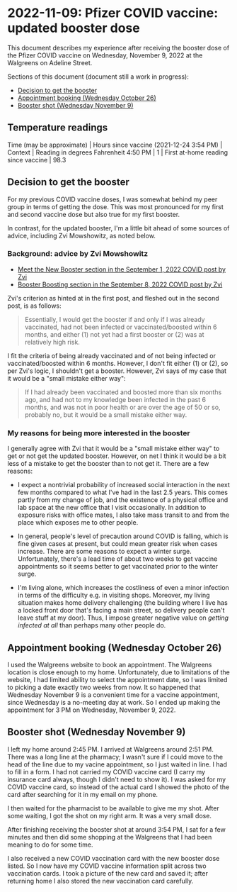 # 2022-11-09: Pfizer COVID vaccine: updated booster dose

This document describes my experience after receiving the booster dose
of the Pfizer COVID vaccine on Wednesday, November 9, 2022 at the
Walgreens on Adeline Street.

Sections of this document (document still a work in progress):

* [Decision to get the booster](#decision-to-get-the-booster)
* [Appointment booking (Wednesday October 26)](#appointment-booking-wednesday-october-26)
* [Booster shot (Wednesday November 9)](#booster-shot-wednesday-november-9)

## Temperature readings

Time (may be approximate) | Hours since vaccine (2021-12-24 3:54 PM) | Context | Reading in degrees Fahrenheit
4:50 PM | 1 | First at-home reading since vaccine | 98.3

## Decision to get the booster

For my previous COVID vaccine doses, I was somewhat behind my peer
group in terms of getting the dose. This was most pronounced for my
first and second vaccine dose but also true for my first booster.

In contrast, for the updated booster, I'm a little bit ahead of some
sources of advice, including Zvi Mowshowitz, as noted below.

### Background: advice by Zvi Mowshowitz

* [Meet the New Booster section in the September 1, 2022 COVID post by Zvi](https://www.lesswrong.com/posts/tdsnP3nagQwjib3eg/covid-9-1-22-meet-the-new-booster#Meet_the_New_Booster)
* [Booster Boosting section in the September 8, 2022 COVID post by Zvi](https://www.lesswrong.com/posts/PXyBqrHfx3hNvApdn/covid-9-8-22-booster-boosting#Booster_Boosting)

Zvi's criterion as hinted at in the first post, and fleshed out in the
second post, is as follows:

> Essentially, I would get the booster if and only if I was already
> vaccinated, had not been infected or vaccinated/boosted within 6
> months, and either (1) not yet had a first booster or (2) was at
> relatively high risk.

I fit the criteria of being already vaccinated and of not being
infected or vaccinated/boosted within 6 months. However, I don't fit
either (1) or (2), so per Zvi's logic, I shouldn't get a
booster. However, Zvi says of my case that it would be a "small
mistake either way":

> If I had already been vaccinated and boosted more than six months
> ago, and had not to my knowledge been infected in the past 6 months,
> and was not in poor health or are over the age of 50 or so, probably
> no, but it would be a small mistake either way.

### My reasons for being more interested in the booster

I generally agree with Zvi that it would be a "small mistake either
way" to get or not get the updated booster. However, on net I think it
would be a bit less of a mistake to get the booster than to not get
it. There are a few reasons:

* I expect a nontrivial probability of increased social interaction in
  the next few months compared to what I've had in the last 2.5
  years. This comes partly from my change of job, and the existence of
  a physical office and lab space at the new office that I visit
  occasionally. In addition to exposure risks with office mates, I
  also take mass transit to and from the place which exposes me to
  other people.

* In general, people's level of precaution around COVID is falling,
  which is fine given cases at present, but could mean greater risk
  when cases increase. There are some reasons to expect a winter
  surge. Unfortunately, there's a lead time of about two weeks to get
  vaccine appointments so it seems better to get vaccinated prior to
  the winter surge.

* I'm living alone, which increases the costliness of even a minor
  infection in terms of the difficulty e.g. in visiting
  shops. Moreover, my living situation makes home delivery challenging
  (the building where I live has a locked front door that's facing a
  main street, so delivery people can't leave stuff at my door). Thus,
  I impose greater negative value on *getting infected at all* than
  perhaps many other people do.

## Appointment booking (Wednesday October 26)

I used the Walgreens website to book an appointment. The Walgreens
location is close enough to my home. Unfortunately, due to limitations
of the website, I had limited ability to select the appointment date,
so I was limited to picking a date exactly two weeks from now. It so
happened that Wednesday November 9 is a convenient time for a vaccine
appointment, since Wednesday is a no-meeting day at work. So I ended
up making the appointment for 3 PM on Wednesday, November 9, 2022.

## Booster shot (Wednesday November 9)

I left my home around 2:45 PM. I arrived at Walgreens around 2:51
PM. There was a long line at the pharmacy; I wasn't sure if I could
move to the head of the line due to my vacine appointment, so I just
waited in line. I had to fill in a form. I had not carried my COVID
vaccine card (I carry my insurance card always, though I didn't need
to show it). I was asked for my COVID vaccine card, so instead of the
actual card I showed the photo of the card after searching for it in
my email on my phone.

I then waited for the pharmacist to be available to give me my
shot. After some waiting, I got the shot on my right arm. It was a
very small dose.

After finishing receiving the booster shot at around 3:54 PM, I sat
for a few minutes and then did some shopping at the Walgreens that I
had been meaning to do for some time.

I also received a new COVID vaccination card with the new booster dose
listed. So I now have my COVID vaccine information split across two
vaccination cards. I took a picture of the new card and saved it;
after returning home I also stored the new vaccination card carefully.
